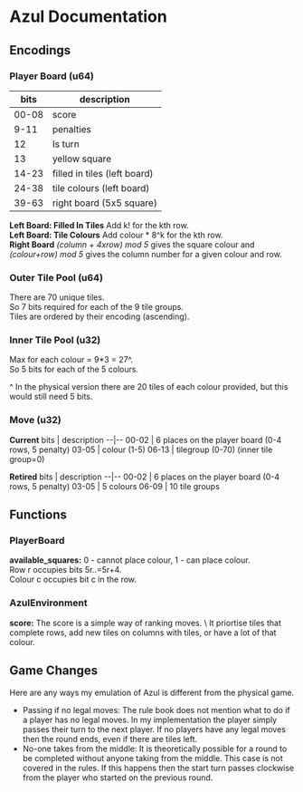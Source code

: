# Azul Documentation

## Encodings

### Player Board (u64)
bits | description
--|--
00-08 | score
9-11 | penalties
12    | Is turn
13    | yellow square
14-23 | filled in tiles (left board)
24-38 | tile colours (left board)
39-63 | right board (5x5 square)


**Left Board: Filled In Tiles** Add k! for the kth row. \
**Left Board: Tile Colours** Add colour * 8^k for the kth row. \
**Right Board** *(column + 4xrow) mod 5* gives the square colour
and *(colour+row) mod 5* gives the column number for a given colour and row.

### Outer Tile Pool (u64)
There are 70 unique tiles. \
So 7 bits required for each of the 9 tile groups. \
Tiles are ordered by their encoding (ascending).

### Inner Tile Pool (u32)
Max for each colour = 9*3 = 27^. \
So 5 bits for each of the 5 colours.

^ In the physical version there are 20 tiles of each colour provided,
but this would still need 5 bits.

### Move (u32)
**Current**
bits | description
--|--
00-02 | 6 places on the player board (0-4 rows, 5 penalty)
03-05 | colour (1-5)
06-13 | tilegroup (0-70) (inner tile group=0)

**Retired**
bits | description
--|--
00-02 | 6 places on the player board (0-4 rows, 5 penalty)
03-05 | 5 colours
06-09 | 10 tile groups

## Functions

### PlayerBoard

**available_squares:** 0 - cannot place colour, 1 - can place colour. \
Row r occupies bits 5r..=5r+4. \
Colour c occupies bit c in the row.

### AzulEnvironment

**score:** The score is a simple way of ranking moves. \ 
It priortise tiles that complete rows, add new tiles on
columns with tiles, or have a lot of that colour.


## Game Changes

Here are any ways my emulation of Azul is different from the physical game.

* Passing if no legal moves: The rule book does not mention what to do if a player has
no legal moves. 
In my implementation the player simply passes their turn to the next player.
If no players have any legal moves then the round ends, 
even if there are tiles left.
* No-one takes from the middle: It is theoretically possible for a round to
be completed without anyone taking from the middle. This case is not covered
in the rules. If this happens then the start turn passes clockwise from the player
who started on the previous round.  

